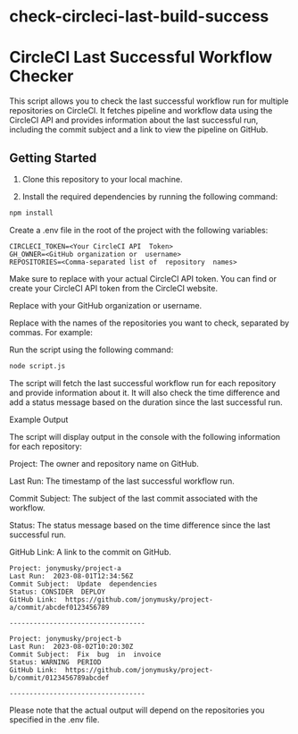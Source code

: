 # check-circleci-last-build-success

# CircleCI Last Successful Workflow Checker

  

This script allows you to check the last successful workflow run for multiple repositories on CircleCI. It fetches pipeline and workflow data using the CircleCI API and provides information about the last successful run, including the commit subject and a link to view the pipeline on GitHub.

  

## Getting Started

  

1. Clone this repository to your local machine.

  

2. Install the required dependencies by running the following command:

  

```bash
npm install
```

Create a  .env  file  in  the  root  of  the  project  with  the  following  variables:

```
CIRCLECI_TOKEN=<Your CircleCI API  Token>
GH_OWNER=<GitHub organization or  username>
REPOSITORIES=<Comma-separated list of  repository  names>
```
Make sure  to  replace <Your  CircleCI  API  Token> with  your  actual  CircleCI  API  token.  You  can  find  or  create  your  CircleCI  API  token  from  the  CircleCI  website.

Replace <GitHub  organization  or  username> with  your  GitHub  organization  or  username.

Replace <Comma-separated  list  of  repository  names> with  the  names  of  the  repositories  you  want  to  check,  separated  by  commas.  For  example:

Run the  script  using  the  following  command:

```bash
node script.js
```

The script  will  fetch  the  last  successful  workflow  run  for  each  repository  and  provide  information  about  it.  It  will  also  check  the  time  difference  and  add  a  status  message  based  on  the  duration  since  the  last  successful  run.

  

Example Output

The script  will  display  output  in  the  console  with  the  following  information  for  each  repository:

Project: The  owner  and  repository  name  on  GitHub.

Last Run:  The  timestamp  of  the  last  successful  workflow  run.

Commit Subject:  The  subject  of  the  last  commit  associated  with  the  workflow.

Status: The  status  message  based  on  the  time  difference  since  the  last  successful  run.

GitHub Link:  A  link  to  the  commit  on  GitHub.

```
Project: jonymusky/project-a
Last Run:  2023-08-01T12:34:56Z
Commit Subject:  Update  dependencies
Status: CONSIDER  DEPLOY
GitHub Link:  https://github.com/jonymusky/project-a/commit/abcdef0123456789

----------------------------------

Project: jonymusky/project-b
Last Run:  2023-08-02T10:20:30Z
Commit Subject:  Fix  bug  in  invoice  
Status: WARNING  PERIOD
GitHub Link:  https://github.com/jonymusky/project-b/commit/0123456789abcdef

----------------------------------
```


Please note  that  the  actual  output  will  depend  on  the  repositories  you  specified  in  the  .env  file.